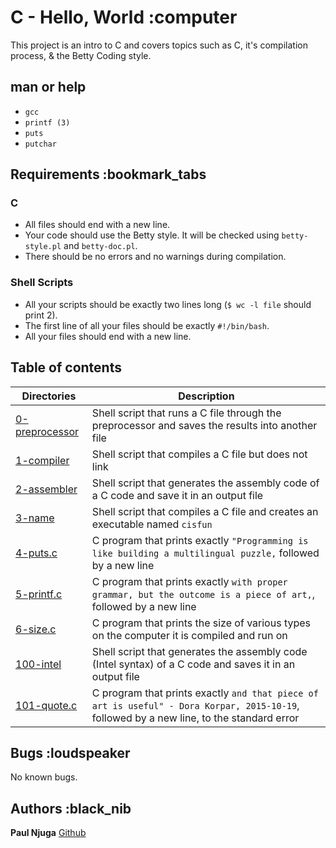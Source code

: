 # C - Hello, World :computer

This project is an intro to C and covers topics such as C, it's compilation process, & the Betty Coding style.

## man or help

* ```gcc```
* ```printf (3)```
* ```puts```
* ```putchar```

## Requirements :bookmark_tabs

### C

* All files should end with a new line.
* Your code should use the Betty style. It will be checked using ```betty-style.pl``` and ```betty-doc.pl```.
* There should be no errors and no warnings during compilation.

### Shell Scripts

* All your scripts should be exactly two lines long (```$ wc -l file``` should print 2).
* The first line of all your files should be exactly ```#!/bin/bash```.
* All your files should end with a new line.

## Table of contents

Directories | Description
----------- | -----------
[0-preprocessor](./0-preprocessor) | Shell script that runs a C file through the preprocessor and saves the results into another file
[1-compiler](./1-compiler) | Shell script that compiles a C file but does not link
[2-assembler](./2-assembler) | Shell script that generates the assembly code of a C code and save it in an output file
[3-name](./3-name) | Shell script that compiles a C file and creates an executable named ```cisfun```
[4-puts.c](./4-puts.c) | C program that prints exactly ```"Programming is like building a multilingual puzzle,``` followed by a new line
[5-printf.c](./5-printf.c) | C program that prints exactly ```with proper grammar, but the outcome is a piece of art,```, followed by a new line
[6-size.c](./6-size.c) | C program that prints the size of various types on the computer it is compiled and run on
[100-intel](./100-intel) | Shell script that generates the assembly code (Intel syntax) of a C code and saves it in an output file
[101-quote.c](./101-quote.c) | C program that prints exactly ```and that piece of art is useful" - Dora Korpar, 2015-10-19```, followed by a new line, to the standard error

## Bugs :loudspeaker

No known bugs.

## Authors :black_nib

**Paul Njuga** [Github](https://github.com/Paul-Njuga)
